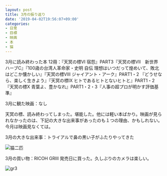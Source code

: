 ```yaml
---
layout: post
title: 3月の振り返り
date: '2019-04-02T19:56:07+09:00'
categories:
- 日常
- 目標
- 映画
- 本
- 猫
---
```


3月に読み終わった本 12冊：『天冥の標Ⅵ 宿怨』PART3『天冥の標Ⅶ　新世界ハーブC』『100歳の台湾人革命家・史明 自伝 理想はいつだって煌めいて、敗北はどこか懐かしい』『天冥の標Ⅷ ジャイアント・アーク』PART1・2 『どうせなら、楽しく生きよう』『天冥の標Ⅸ ヒトであるヒトとないヒトと』PART1・2『天冥の標Ⅹ 青葉よ、豊かなれ』PART1・2・3『人事の超プロが明かす評価基準』

3月に観た映画：なし

天冥の標、読み終わってしまった。堪能した。他には軽い本ばかり。映画が見られなかったのは、下記の大きな出来事があったのも１つの理由、かもしれない。今月は映画見なくては。

3月の大きな出来事：トライアルで鼻の黒い子がふたりやってきた

![猫二匹](/blog/images/biwafufu.jpg)

3月の買い物：RICOH GRⅢ
発売日に買った。久しぶりのカメラは楽しい。

![gr3](/blog/images/gr3.jpg)




